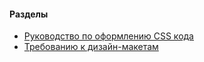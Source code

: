 <h4>Разделы</h4>
<ul>
	<li><a href="CSS.md">Руководство по оформлению CSS кода</a></li>
	<li><a href="design.md">Требованию к дизайн-макетам</a></li>
	
</ul>
